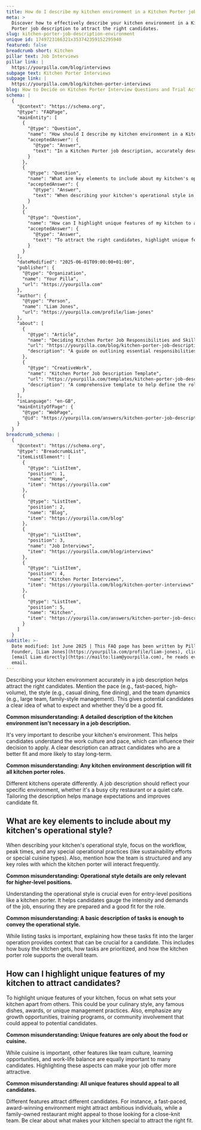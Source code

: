 ```yaml
---
title: How do I describe my kitchen environment in a Kitchen Porter job description?
meta: >
  Discover how to effectively describe your kitchen environment in a Kitchen
  Porter job description to attract the right candidates.
slug: kitchen-porter-job-description-environment
unique id: 1749723166321x353742359152295940
featured: false
breadcrumb short: Kitchen
pillar text: Job Interviews
pillar link: |
  https://yourpilla.com/blog/interviews
subpage text: Kitchen Porter Interviews
subpage link: |
  https://yourpilla.com/blog/kitchen-porter-interviews
blog: How to Decide on Kitchen Porter Interview Questions and Trial Activities
schema: |
  {
    "@context": "https://schema.org",
    "@type": "FAQPage",
    "mainEntity": [
      {
        "@type": "Question",
        "name": "How should I describe my kitchen environment in a Kitchen Porter job description?",
        "acceptedAnswer": {
          "@type": "Answer",
          "text": "In a Kitchen Porter job description, accurately describe your kitchen environment by mentioning the pace, style, and team dynamics. For example, state whether the environment is fast-paced, high-volume, or whether it operates in a casual or fine dining context. Also include details about the team structure, such as whether it's a large team or operates under a family-style management. This helps potential candidates understand what to expect and assess if they are a good fit for the role."
        }
      },
      {
        "@type": "Question",
        "name": "What are key elements to include about my kitchen's operational style in the job description?",
        "acceptedAnswer": {
          "@type": "Answer",
          "text": "When describing your kitchen's operational style in a job description, include details about the workflow, peak times, special operational practices like sustainability efforts or special cuisine types, and the team structure. Explain the key roles that interact frequently with the kitchen porter, providing insight into the daily tasks and overall team dynamics. This information helps candidates understand the job's demands and their potential role within the team."
        }
      },
      {
        "@type": "Question",
        "name": "How can I highlight unique features of my kitchen to attract the right candidates?",
        "acceptedAnswer": {
          "@type": "Answer",
          "text": "To attract the right candidates, highlight unique features of your kitchen such as your culinary style, famous dishes, awards, or unique management practices. Emphasize growth opportunities, training programs, or community involvement. Additionally, mention aspects like team culture, learning opportunities, and work-life balance. Specify which features might appeal to different types of candidates to ensure you attract those who are the best fit for your kitchen's environment."
        }
      }
    ],
    "dateModified": "2025-06-01T09:00:00+01:00",
    "publisher": {
      "@type": "Organization",
      "name": "Your Pilla",
      "url": "https://yourpilla.com"
    },
    "author": {
      "@type": "Person",
      "name": "Liam Jones",
      "url": "https://yourpilla.com/profile/liam-jones"
    },
    "about": [
      {
        "@type": "Article",
        "name": "Deciding Kitchen Porter Job Responsibilities and Skills",
        "url": "https://yourpilla.com/blog/kitchen-porter-job-description",
        "description": "A guide on outlining essential responsibilities and skills required for a Kitchen Porter, ensuring thorough job descriptions."
      },
      {
        "@type": "CreativeWork",
        "name": "Kitchen Porter Job Description Template",
        "url": "https://yourpilla.com/templates/kitchen-porter-job-description",
        "description": "A comprehensive template to help define the role of a Kitchen Porter, including expected tasks and qualifications."
      }
    ],
    "inLanguage": "en-GB",
    "mainEntityOfPage": {
      "@type": "WebPage",
      "@id": "https://yourpilla.com/answers/kitchen-porter-job-description-environment"
    }
  }
breadcrumb_schema: |
  {
    "@context": "https://schema.org",
    "@type": "BreadcrumbList",
    "itemListElement": [
      {
        "@type": "ListItem",
        "position": 1,
        "name": "Home",
        "item": "https://yourpilla.com"
      },
      {
        "@type": "ListItem",
        "position": 2,
        "name": "Blog",
        "item": "https://yourpilla.com/blog"
      },
      {
        "@type": "ListItem",
        "position": 3,
        "name": "Job Interviews",
        "item": "https://yourpilla.com/blog/interviews"
      },
      {
        "@type": "ListItem",
        "position": 4,
        "name": "Kitchen Porter Interviews",
        "item": "https://yourpilla.com/blog/kitchen-porter-interviews"
      },
      {
        "@type": "ListItem",
        "position": 5,
        "name": "Kitchen",
        "item": "https://yourpilla.com/answers/kitchen-porter-job-description-environment"
      }
    ]
  }
subtitle: >-
  Date modified: 1st June 2025 | This FAQ page has been written by Pilla
  Founder, [Liam Jones](https://yourpilla.com/profile/liam-jones), click to
  [email Liam directly](https://mailto:liam@yourpilla.com), he reads every
  email.
---
```

Describing your kitchen environment accurately in a job description helps attract the right candidates. Mention the pace (e.g., fast-paced, high-volume), the style (e.g., casual dining, fine dining), and the team dynamics (e.g., large team, family-style management). This gives potential candidates a clear idea of what to expect and whether they'd be a good fit.

**Common misunderstanding: A detailed description of the kitchen environment isn't necessary in a job description.**

It's very important to describe your kitchen's environment. This helps candidates understand the work culture and pace, which can influence their decision to apply. A clear description can attract candidates who are a better fit and more likely to stay long-term.

**Common misunderstanding: Any kitchen environment description will fit all kitchen porter roles.**

Different kitchens operate differently. A job description should reflect your specific environment, whether it's a busy city restaurant or a quiet cafe. Tailoring the description helps manage expectations and improves candidate fit.

## What are key elements to include about my kitchen's operational style?

When describing your kitchen's operational style, focus on the workflow, peak times, and any special operational practices (like sustainability efforts or special cuisine types). Also, mention how the team is structured and any key roles with which the kitchen porter will interact frequently.

**Common misunderstanding: Operational style details are only relevant for higher-level positions.**

Understanding the operational style is crucial even for entry-level positions like a kitchen porter. It helps candidates gauge the intensity and demands of the job, ensuring they are prepared and a good fit for the role.

**Common misunderstanding: A basic description of tasks is enough to convey the operational style.**

While listing tasks is important, explaining how these tasks fit into the larger operation provides context that can be crucial for a candidate. This includes how busy the kitchen gets, how tasks are prioritized, and how the kitchen porter role supports the overall team.

## How can I highlight unique features of my kitchen to attract candidates?

To highlight unique features of your kitchen, focus on what sets your kitchen apart from others. This could be your culinary style, any famous dishes, awards, or unique management practices. Also, emphasize any growth opportunities, training programs, or community involvement that could appeal to potential candidates.

**Common misunderstanding: Unique features are only about the food or cuisine.**

While cuisine is important, other features like team culture, learning opportunities, and work-life balance are equally important to many candidates. Highlighting these aspects can make your job offer more attractive.

**Common misunderstanding: All unique features should appeal to all candidates.**

Different features attract different candidates. For instance, a fast-paced, award-winning environment might attract ambitious individuals, while a family-owned restaurant might appeal to those looking for a close-knit team. Be clear about what makes your kitchen special to attract the right fit.
